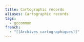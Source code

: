 ```yaml
---
title: Cartographic records
aliases: Cartographic records
tags:
  - gccommon
french:
  - "[[Archives cartographiques]]"
---
```

